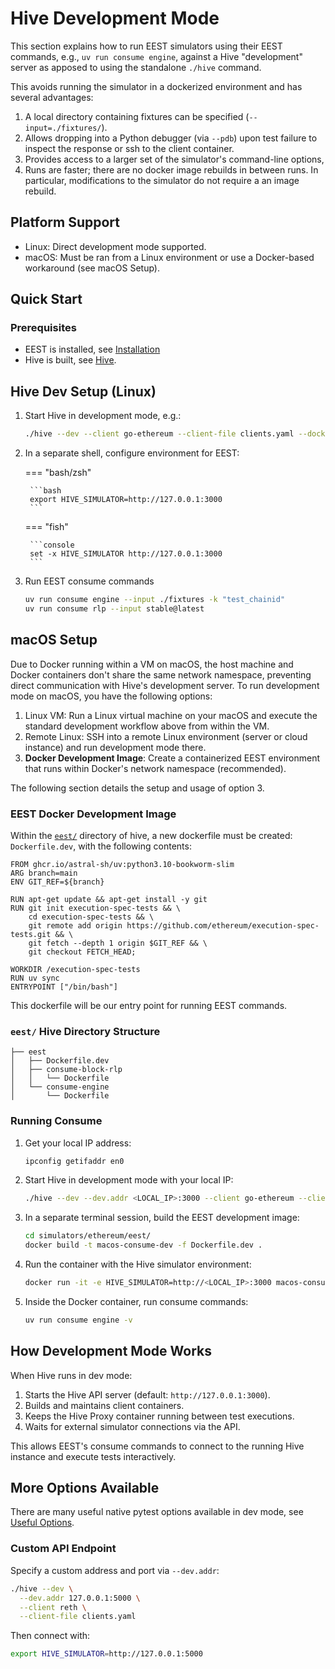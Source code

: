 # Hive Development Mode

This section explains how to run EEST simulators using their EEST commands, e.g., `uv run consume engine`, against a Hive "development" server as apposed to using the standalone `./hive` command.

This avoids running the simulator in a dockerized environment and has several advantages:

1. A local directory containing fixtures can be specified (`--input=./fixtures/`).
2. Allows dropping into a Python debugger (via `--pdb`) upon test failure to inspect the response or ssh to the client container.
3. Provides access to a larger set of the simulator's command-line options,
4. Runs are faster; there are no docker image rebuilds in between runs. In particular, modifications to the simulator do not require a an image rebuild.

## Platform Support

- Linux: Direct development mode supported.
- macOS: Must be ran from a Linux environment or use a Docker-based workaround (see macOS Setup).

## Quick Start

### Prerequisites

- EEST is installed, see [Installation](../../getting_started/installation.md)
- Hive is built, see [Hive](../hive/index.md#quick-start).

## Hive Dev Setup (Linux)

1. Start Hive in development mode, e.g.:

    ```bash
    ./hive --dev --client go-ethereum --client-file clients.yaml --docker.output
    ```

2. In a separate shell, configure environment for EEST:

    === "bash/zsh"

        ```bash
        export HIVE_SIMULATOR=http://127.0.0.1:3000
        ```

    === "fish"

        ```console
        set -x HIVE_SIMULATOR http://127.0.0.1:3000
        ```

3. Run EEST consume commands

    ```bash
    uv run consume engine --input ./fixtures -k "test_chainid"
    uv run consume rlp --input stable@latest
    ```

## macOS Setup

Due to Docker running within a VM on macOS, the host machine and Docker containers don't share the same network namespace, preventing direct communication with Hive's development server. To run development mode on macOS, you have the following options:

1. Linux VM: Run a Linux virtual machine on your macOS and execute the standard development workflow above from within the VM.
2. Remote Linux: SSH into a remote Linux environment (server or cloud instance) and run development mode there.
3. **Docker Development Image**: Create a containerized EEST environment that runs within Docker's network namespace (recommended).

The following section details the setup and usage of option 3.

### EEST Docker Development Image

Within the [`eest/`](https://github.com/ethereum/hive/tree/master/simulators/ethereum/eest) directory of hive, a new dockerfile must be created: `Dockerfile.dev`, with the following contents:

```docker
FROM ghcr.io/astral-sh/uv:python3.10-bookworm-slim
ARG branch=main
ENV GIT_REF=${branch} 

RUN apt-get update && apt-get install -y git
RUN git init execution-spec-tests && \
    cd execution-spec-tests && \
    git remote add origin https://github.com/ethereum/execution-spec-tests.git && \
    git fetch --depth 1 origin $GIT_REF && \
    git checkout FETCH_HEAD;

WORKDIR /execution-spec-tests
RUN uv sync
ENTRYPOINT ["/bin/bash"]
```

This dockerfile will be our entry point for running EEST commands.

### `eest/` Hive Directory Structure

```tree
├── eest
│   ├── Dockerfile.dev
│   ├── consume-block-rlp
│   │   └── Dockerfile
│   └── consume-engine
│       └── Dockerfile
```

### Running Consume

1. Get your local IP address:

    ```bash
    ipconfig getifaddr en0
    ```

2. Start Hive in development mode with your local IP:

    ```bash
    ./hive --dev --dev.addr <LOCAL_IP>:3000 --client go-ethereum --client-file clients.yaml 
    ```

3. In a separate terminal session, build the EEST development image:

    ```bash
    cd simulators/ethereum/eest/
    docker build -t macos-consume-dev -f Dockerfile.dev .
    ```

4. Run the container with the Hive simulator environment:

    ```bash
    docker run -it -e HIVE_SIMULATOR=http://<LOCAL_IP>:3000 macos-consume-dev
    ```

5. Inside the Docker container, run consume commands:

    ```bash
    uv run consume engine -v
    ```

## How Development Mode Works

When Hive runs in dev mode:

1. Starts the Hive API server (default: `http://127.0.0.1:3000`).
2. Builds and maintains client containers.
3. Keeps the Hive Proxy container running between test executions.
4. Waits for external simulator connections via the API.

This allows EEST's consume commands to connect to the running Hive instance and execute tests interactively.

## More Options Available

There are many useful native pytest options available in dev mode, see [Useful Options](../useful_pytest_options.md).

### Custom API Endpoint

Specify a custom address and port via `--dev.addr`:

```bash
./hive --dev \
  --dev.addr 127.0.0.1:5000 \
  --client reth \
  --client-file clients.yaml
```

Then connect with:

```bash
export HIVE_SIMULATOR=http://127.0.0.1:5000
```
